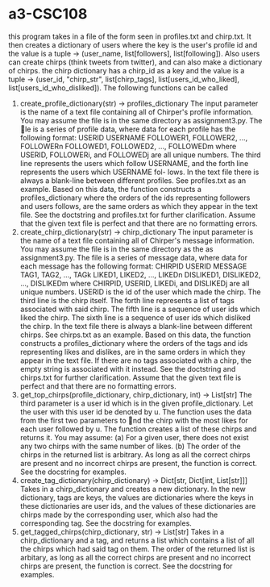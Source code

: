 # a3-CSC108
this program takes in a file of the form seen in profiles.txt and chirp.txt. It then creates a dictionary of users where the key is the user's profile id and the value is a tuple -> (user_name, list[followers], list[following]). Also users can create chirps (think tweets from twitter), and can also make a dictionary of chirps. the chirp dictionary has a chirp_id as a key and the value is a tuple -> (user_id, "chirp_str", list[chirp_tags], list[users_id_who_liked], list[users_id_who_disliked]). The following functions can be called




1. create_profile_dictionary(str) -> profiles_dictionary
  The input parameter is the name of a text file containing all of Chirper's profile information.
  You may assume the file is in the same directory as assignment3.py. The le is a series of
  profile data, where data for each profile has the following format:
  USERID
  USERNAME
  FOLLOWER1, FOLLOWER2, ..., FOLLOWERn
  FOLLOWED1, FOLLOWED2, ..., FOLLOWEDm
  where USERID, FOLLOWERi, and FOLLOWEDj are all unique numbers. The third line represents
  the users which follow USERNAME, and the forth line represents the users which USERNAME fol-
  lows. In the text file there is always a blank-line between different profiles. See profiles.txt
  as an example.
  Based on this data, the function constructs a profiles_dictionary where the orders of the
  ids representing followers and users follows, are the same orders as which they appear in the
  text file. See the doctstring and profiles.txt for further clarification. Assume that the given
  text file is perfect and that there are no formatting errors.
2. create_chirp_dictionary(str) -> chirp_dictionary
  The input parameter is the name of a text file containing all of Chirper's message information.
  You may assume the file is in the same directory as the as assignment3.py. The file is a series
  of message data, where data for each message has the following format:
  CHIRPID
  USERID
  MESSAGE
  TAG1, TAG2, ..., TAGk
  LIKED1, LIKED2, ..., LIKEDn
  DISLIKED1, DISLIKED2, ..., DISLIKEDm
  where CHIRPID, USERID, LIKEDi, and DISLIKEDj are all unique numbers. USERID is the id of
  the user which made the chirp. The third line is the chirp itself. The forth line represents a
  list of tags associated with said chirp. The fifth line is a sequence of user ids which liked the
  chirp. The sixth line is a sequence of user ids which disliked the chirp. In the text file there is
  always a blank-line between different chirps. See chirps.txt as an example.
  Based on this data, the function constructs a profiles_dictionary where the orders of the
  tags and ids representing likes and dislikes, are in the same orders in which they appear in the
  text file. If there are no tags associated with a chirp, the empty string is associated with it
  instead. See the doctstring and chirps.txt for further clarification. Assume that the given
  text file is perfect and that there are no formatting errors.
3. get_top_chirps(profile_dictionary, chirp_dictionary, int) -> List[str]
  The third parameter is a user id which is in the given profile_dictionary. Let the user with
  this user id be denoted by u. The function uses the data from the first two parameters to nd
  the chirp with the most likes for each user followed by u. The function creates a list of these
  chirps and returns it. You may assume:
  (a) For a given user, there does not exist any two chirps with the same number of likes.
  (b) The order of the chirps in the returned list is arbitrary. As long as all the correct chirps
  are present and no incorrect chirps are present, the function is correct.
  See the docstring for examples.
4. create_tag_dictionary(chirp_dictionary) -> Dict[str, Dict[int, List[str]]]
  Takes in a chirp_dictionary and creates a new dictionary. In the new dictionary, tags are
  keys, the values are dictionaries where the keys in these dictionaries are user ids, and the
  values of these dictionaries are chirps made by the corresponding user, which also had the
  corresponding tag. See the docstring for examples.
5. get_tagged_chirps(chirp_dictionary, str) -> List[str]
  Takes in a chirp_dictionary and a tag, and returns a list which contains a list of all the
  chirps which had said tag on them. The order of the returned list is arbitary, as long as all
  the correct chirps are present and no incorrect chirps are present, the function is correct. See
  the docstring for examples.
